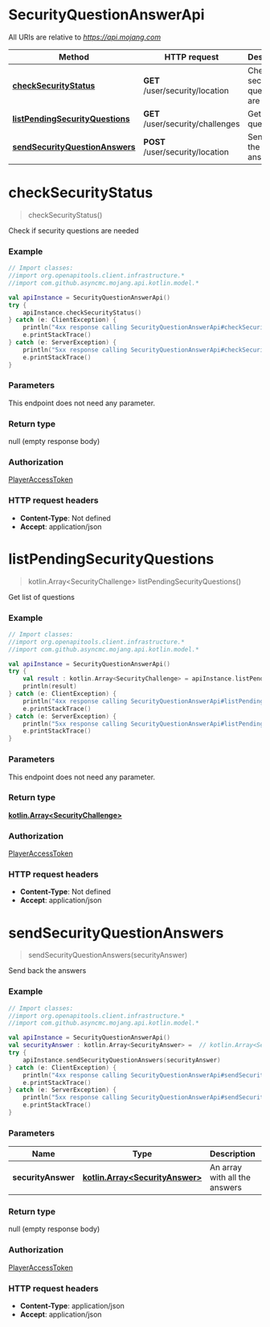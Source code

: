 # SecurityQuestionAnswerApi

All URIs are relative to *https://api.mojang.com*

Method | HTTP request | Description
------------- | ------------- | -------------
[**checkSecurityStatus**](SecurityQuestionAnswerApi.md#checkSecurityStatus) | **GET** /user/security/location | Check if security questions are needed
[**listPendingSecurityQuestions**](SecurityQuestionAnswerApi.md#listPendingSecurityQuestions) | **GET** /user/security/challenges | Get list of questions
[**sendSecurityQuestionAnswers**](SecurityQuestionAnswerApi.md#sendSecurityQuestionAnswers) | **POST** /user/security/location | Send back the answers


<a name="checkSecurityStatus"></a>
# **checkSecurityStatus**
> checkSecurityStatus()

Check if security questions are needed

### Example
```kotlin
// Import classes:
//import org.openapitools.client.infrastructure.*
//import com.github.asyncmc.mojang.api.kotlin.model.*

val apiInstance = SecurityQuestionAnswerApi()
try {
    apiInstance.checkSecurityStatus()
} catch (e: ClientException) {
    println("4xx response calling SecurityQuestionAnswerApi#checkSecurityStatus")
    e.printStackTrace()
} catch (e: ServerException) {
    println("5xx response calling SecurityQuestionAnswerApi#checkSecurityStatus")
    e.printStackTrace()
}
```

### Parameters
This endpoint does not need any parameter.

### Return type

null (empty response body)

### Authorization

[PlayerAccessToken](../README.md#PlayerAccessToken)

### HTTP request headers

 - **Content-Type**: Not defined
 - **Accept**: application/json

<a name="listPendingSecurityQuestions"></a>
# **listPendingSecurityQuestions**
> kotlin.Array&lt;SecurityChallenge&gt; listPendingSecurityQuestions()

Get list of questions

### Example
```kotlin
// Import classes:
//import org.openapitools.client.infrastructure.*
//import com.github.asyncmc.mojang.api.kotlin.model.*

val apiInstance = SecurityQuestionAnswerApi()
try {
    val result : kotlin.Array<SecurityChallenge> = apiInstance.listPendingSecurityQuestions()
    println(result)
} catch (e: ClientException) {
    println("4xx response calling SecurityQuestionAnswerApi#listPendingSecurityQuestions")
    e.printStackTrace()
} catch (e: ServerException) {
    println("5xx response calling SecurityQuestionAnswerApi#listPendingSecurityQuestions")
    e.printStackTrace()
}
```

### Parameters
This endpoint does not need any parameter.

### Return type

[**kotlin.Array&lt;SecurityChallenge&gt;**](SecurityChallenge.md)

### Authorization

[PlayerAccessToken](../README.md#PlayerAccessToken)

### HTTP request headers

 - **Content-Type**: Not defined
 - **Accept**: application/json

<a name="sendSecurityQuestionAnswers"></a>
# **sendSecurityQuestionAnswers**
> sendSecurityQuestionAnswers(securityAnswer)

Send back the answers

### Example
```kotlin
// Import classes:
//import org.openapitools.client.infrastructure.*
//import com.github.asyncmc.mojang.api.kotlin.model.*

val apiInstance = SecurityQuestionAnswerApi()
val securityAnswer : kotlin.Array<SecurityAnswer> =  // kotlin.Array<SecurityAnswer> | An array with all the answers
try {
    apiInstance.sendSecurityQuestionAnswers(securityAnswer)
} catch (e: ClientException) {
    println("4xx response calling SecurityQuestionAnswerApi#sendSecurityQuestionAnswers")
    e.printStackTrace()
} catch (e: ServerException) {
    println("5xx response calling SecurityQuestionAnswerApi#sendSecurityQuestionAnswers")
    e.printStackTrace()
}
```

### Parameters

Name | Type | Description  | Notes
------------- | ------------- | ------------- | -------------
 **securityAnswer** | [**kotlin.Array&lt;SecurityAnswer&gt;**](kotlin.Array.md)| An array with all the answers |

### Return type

null (empty response body)

### Authorization

[PlayerAccessToken](../README.md#PlayerAccessToken)

### HTTP request headers

 - **Content-Type**: application/json
 - **Accept**: application/json

